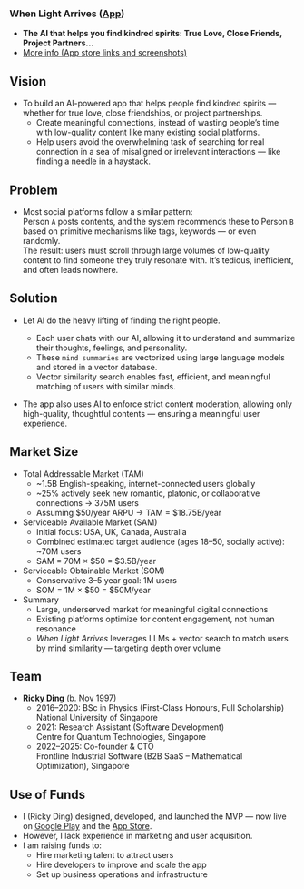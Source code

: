 ### When Light Arrives ([App](/))

- **The AI that helps you find kindred spirits: True Love, Close Friends, Project Partners...**
- [More info (App store links and screenshots)](/info)

## Vision

- To build an AI-powered app that helps people find kindred spirits — whether for true love, close friendships, or project partnerships.
    - Create meaningful connections, instead of wasting people’s time with low-quality content like many existing social platforms.
    - Help users avoid the overwhelming task of searching for real connection in a sea of misaligned or irrelevant interactions — like finding a needle in a haystack.

## Problem

- Most social platforms follow a similar pattern:  
    Person `A` posts contents, and the system recommends these to Person `B` based on primitive mechanisms like tags, keywords — or even randomly.  
    The result: users must scroll through large volumes of low-quality content to find someone they truly resonate with. It’s tedious, inefficient, and often leads nowhere.

## Solution

- Let AI do the heavy lifting of finding the right people.
    - Each user chats with our AI, allowing it to understand and summarize their thoughts, feelings, and personality.
    - These `mind summaries` are vectorized using large language models and stored in a vector database.
    - Vector similarity search enables fast, efficient, and meaningful matching of users with similar minds.

- The app also uses AI to enforce strict content moderation, allowing only high-quality, thoughtful contents — ensuring a meaningful user experience.

## Market Size

- Total Addressable Market (TAM)
    - ~1.5B English-speaking, internet-connected users globally  
    - ~25% actively seek new romantic, platonic, or collaborative connections → 375M users  
    - Assuming $50/year ARPU → TAM = $18.75B/year
- Serviceable Available Market (SAM)
    - Initial focus: USA, UK, Canada, Australia  
    - Combined estimated target audience (ages 18–50, socially active): ~70M users  
    - SAM = 70M × $50 = $3.5B/year
- Serviceable Obtainable Market (SOM)
    - Conservative 3–5 year goal: 1M users  
    - SOM = 1M × $50 = $50M/year
- Summary
    - Large, underserved market for meaningful digital connections  
    - Existing platforms optimize for content engagement, not human resonance  
    - *When Light Arrives* leverages LLMs + vector search to match users by mind similarity — targeting depth over volume

## Team

- **[Ricky Ding](https://tesla-cat.github.io)** (b. Nov 1997)
    - 2016–2020: BSc in Physics (First-Class Honours, Full Scholarship)  
        National University of Singapore  
    - 2021: Research Assistant (Software Development)  
        Centre for Quantum Technologies, Singapore  
    - 2022–2025: Co-founder & CTO  
        Frontline Industrial Software (B2B SaaS – Mathematical Optimization), Singapore  

## Use of Funds

- I (Ricky Ding) designed, developed, and launched the MVP — now live on [Google Play](https://play.google.com/store/apps/details?id=com.when_light_arrives.app) and the [App Store](https://apps.apple.com/app/when-light-arrives/id6747026234).
- However, I lack experience in marketing and user acquisition.
- I am raising funds to:
    - Hire marketing talent to attract users
    - Hire developers to improve and scale the app
    - Set up business operations and infrastructure

